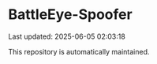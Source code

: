 # BattleEye-Spoofer

Last updated: 2025-06-05 02:03:18

This repository is automatically maintained.
